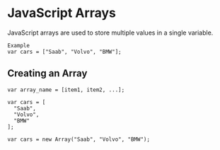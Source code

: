 # JavaScript Arrays



JavaScript arrays are used to store multiple values in a single variable.
```
Example
var cars = ["Saab", "Volvo", "BMW"];
```

## Creating an Array

```
var array_name = [item1, item2, ...];    
```

```
var cars = [
  "Saab",
  "Volvo",
  "BMW"
];
```

```
var cars = new Array("Saab", "Volvo", "BMW");
```









































